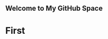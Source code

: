 ## Welcome to My GitHub Space

<!--You can use the [editor on GitHub](https://github.com/DAOjun0690/My_First/edit/master/README.md) to maintain and preview the content for your website in Markdown files.-->

# First
